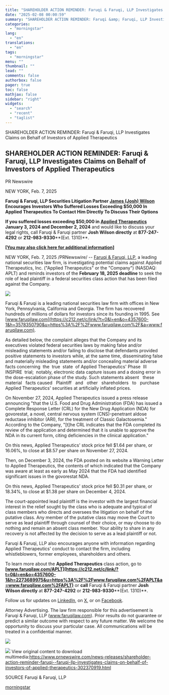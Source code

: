 ```yaml
---
title: "SHAREHOLDER ACTION REMINDER: Faruqi & Faruqi, LLP Investigates Claims on Behalf of Investors of Applied Therapeutics"
date: "2025-02-08 00:00:59"
summary: "SHAREHOLDER ACTION REMINDER: Faruqi &amp; Faruqi, LLP Investigates Claims on Behalf of Investors of Applied Therapeutics SHAREHOLDER ACTION REMINDER: Faruqi &amp; Faruqi, LLP Investigates Claims on Behalf of Investors of Applied Therapeutics PR Newswire NEW YORK, Feb. 7, 2025 Faruqi &amp; Faruqi, LLP Securities Litigation Partner James (Josh) Wilson Encourages..."
categories:
  - "morningstar"
lang:
  - "en"
translations:
  - "en"
tags:
  - "morningstar"
menu: ""
thumbnail: ""
lead: ""
comments: false
authorbox: false
pager: true
toc: false
mathjax: false
sidebar: "right"
widgets:
  - "search"
  - "recent"
  - "taglist"
---
```


SHAREHOLDER ACTION REMINDER: Faruqi & Faruqi, LLP Investigates Claims on Behalf of Investors of Applied Therapeutics

SHAREHOLDER ACTION REMINDER: Faruqi & Faruqi, LLP Investigates Claims on Behalf of Investors of Applied Therapeutics
--------------------------------------------------------------------------------------------------------------------

PR Newswire

NEW YORK, Feb. 7, 2025


**Faruqi & Faruqi, LLP Securities Litigation Partner [James (Josh) Wilson](https://c212.net/c/link/?t=0&l=en&o=4357600-1&h=616819292&u=https%3A%2F%2Fwww.faruqilaw.com%2Fattorney%2F22%2Fjames-m-wilson-jr&a=James+(Josh)+Wilson) Encourages Investors Who Suffered Losses Exceeding $50,000 In Applied Therapeutics To Contact Him Directly To Discuss Their Options**

**If you suffered losses exceeding $50,000 in [Applied Therapeutics](https://c212.net/c/link/?t=0&l=en&o=4357600-1&h=3982654643&u=https%3A%2F%2Fwww.faruqilaw.com%2FAPLT&a=Applied+Therapeutics) January 3, 2024 and December 2, 2024** and would like to discuss your legal rights, call Faruqi & Faruqi partner **Josh Wilson directly** at **877-247-4292** or **212-983-9330****(Ext. 1310)**.

**[[You may also click here for additional information]](https://c212.net/c/link/?t=0&l=en&o=4357600-1&h=740942872&u=https%3A%2F%2Fwww.faruqilaw.com%2FAPLT&a=%5BYou+may+also+click+here+for+additional+information%5D)**

NEW YORK, Feb. 7, 2025 /PRNewswire/ -- [Faruqi & Faruqi, LLP](https://c212.net/c/link/?t=0&l=en&o=4357600-1&h=3418612430&u=https%3A%2F%2Fwww.faruqilaw.com%2F&a=Faruqi+%26+Faruqi%2C+LLP), a leading national securities law firm, is investigating potential claims against Applied Therapeutics, Inc. ("Applied Therapeutics" or the "Company") (NASDAQ: APLT) and reminds investors of the **February 18, 2025 deadline** to seek the role of lead plaintiff in a federal securities class action that has been filed against the Company.

[![](https://mma.prnewswire.com/media/2457438/Faruqi_Logo.jpg)](https://mma.prnewswire.com/media/2457438/Faruqi_Logo.html)

Faruqi & Faruqi is a leading national securities law firm with offices in New York, Pennsylvania, California and Georgia. The firm has recovered hundreds of millions of dollars for investors since its founding in 1995. See [www.faruqilaw.com](https://c212.net/c/link/?t=0&l=en&o=4357600-1&h=3578350790&u=https%3A%2F%2Fwww.faruqilaw.com%2F&a=www.faruqilaw.com).

As detailed below, the complaint alleges that the Company and its executives violated federal securities laws by making false and/or misleading statements and/or failing to disclose that defendants provided positive statements to investors while, at the same time, disseminating false and materially misleading statements and/or concealing material adverse facts concerning  the  true  state  of Applied Therapeutics' Phase  III  INSPIRE  trial;  notably, electronic data capture issues and a dosing error in the dose-escalation phase of the study. Such statements absent   these   material   facts caused   Plaintiff   and   other   shareholders   to   purchase Applied Therapeutics' securities at artificially inflated prices.

On November 27, 2024, Applied Therapeutics issued a press release announcing "that the U.S. Food and Drug Administration (FDA) has issued a Complete Response Letter (CRL) for the New Drug Application (NDA) for govorestat, a novel, central nervous system (CNS)-penetrant aldose reductase inhibitor (ARI), for the treatment of Classic Galactosemia." According to the Company, "[t]he CRL indicates that the FDA completed its review of the application and determined that it is unable to approve the NDA in its current form, citing deficiencies in the clinical application."

On this news, Applied Therapeutics' stock price fell $1.64 per share, or 16.06%, to close at $8.57 per share on November 27, 2024.

Then, on December 3, 2024, the FDA posted on its website a Warning Letter to Applied Therapeutics, the contents of which indicated that the Company was aware at least as early as May 2024 that the FDA had identified significant issues in the govorestat NDA.

On this news, Applied Therapeutics' stock price fell $0.31 per share, or 18.34%, to close at $1.38 per share on December 4, 2024.

The court-appointed lead plaintiff is the investor with the largest financial interest in the relief sought by the class who is adequate and typical of class members who directs and oversees the litigation on behalf of the putative class. Any member of the putative class may move the Court to serve as lead plaintiff through counsel of their choice, or may choose to do nothing and remain an absent class member. Your ability to share in any recovery is not affected by the decision to serve as a lead plaintiff or not.

Faruqi & Faruqi, LLP also encourages anyone with information regarding Applied Therapeutics' conduct to contact the firm, including whistleblowers, former employees, shareholders and others.

To learn more about the **Applied Therapeutics** class action, go to **[www.faruqilaw.com/APLT](https://c212.net/c/link/?t=0&l=en&o=4357600-1&h=2273689975&u=https%3A%2F%2Fwww.faruqilaw.com%2FAPLT&a=www.faruqilaw.com%2FAPLT)** or **call** Faruqi & Faruqi partner **Josh Wilson directly** at **877-247-4292** or **212-983-9330****(Ext. 1310)**.

Follow us for updates on [LinkedIn](https://c212.net/c/link/?t=0&l=en&o=4357600-1&h=3735444701&u=https%3A%2F%2Fwww.linkedin.com%2Fcompany%2Ffaruqi-%26-faruqi-llp%2F&a=LinkedIn), on [X](https://c212.net/c/link/?t=0&l=en&o=4357600-1&h=2800224749&u=https%3A%2F%2Fx.com%2Ffaruqilaw&a=X), or on [Facebook](https://c212.net/c/link/?t=0&l=en&o=4357600-1&h=348304816&u=https%3A%2F%2Fwww.facebook.com%2FFaruqiLaw%2F&a=Facebook).

Attorney Advertising. The law firm responsible for this advertisement is Faruqi & Faruqi, LLP (www.faruqilaw.com). Prior results do not guarantee or predict a similar outcome with respect to any future matter. We welcome the opportunity to discuss your particular case. All communications will be treated in a confidential manner.

[![](https://mma.prnewswire.com/media/1959220/Logo_11_30_2022.jpg)](https://mma.prnewswire.com/media/1959220/Logo_11_30_2022.html)

 ![](https://c212.net/c/img/favicon.png?sn=NY14035&sd=2025-02-07) View original content to download multimedia:<https://www.prnewswire.com/news-releases/shareholder-action-reminder-faruqi--faruqi-llp-investigates-claims-on-behalf-of-investors-of-applied-therapeutics-302370919.html>

SOURCE Faruqi & Faruqi, LLP

[morningstar](https://www.morningstar.com/news/pr-newswire/20250207ny14035/shareholder-action-reminder-faruqi-faruqi-llp-investigates-claims-on-behalf-of-investors-of-applied-therapeutics)
